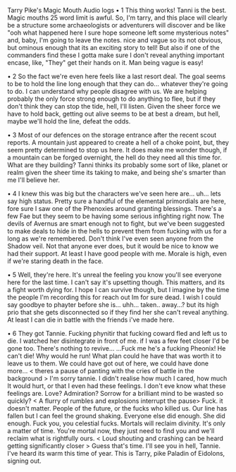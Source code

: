 Tarry Pike's Magic Mouth Audio logs
• 1
This thing works! Tanni is the best. Magic mouths 25 word limit is awful. So, I'm tarry, and this place will clearly be a structure some archaeologists or adventurers will discover and be like "ooh what happened here I sure hope someone left some mysterious notes" and, baby, I'm going to leave the notes. nice and vague so  its not obvious, but ominous enough that its an exciting story to tell! But also if one of the commanders find these I gotta make sure I don't reveal anything important encase, like, "They" get their hands on it. Man being vague is easy! 

• 2 
So the fact we're even here feels like a last resort deal. The goal seems to be to hold the line long enough that they can do... whatever they're going to do. I can understand why people disagree with us. We are helping probably the only force strong enough to do anything to flee, but if they don't think they can stop the tide, hell, I'll listen. Given the sheer force we have to hold back, getting out alive seems to be at best a dream, but hell, maybe we'll hold the line, defeat the odds. 

• 3
 Most of our defences on the storage entrance after the recent scout reports. A mountain just appeared to create a hell of a choke point, but, they seem pretty determined to stop us here. It does make me wonder though, if a mountain can be forged overnight, the hell do they need all this time for. What are they building? Tanni thinks its probably some sort of like, planet or realm given the sheer time its taking to make, and being she's smarter than me I'll believe her.

• 4
I knew this was big but the characters we've seen here are... uh... lets say high status. Pretty sure a handful of the elemental primordials are here, fore sure I saw one of the Phenoxies around granting blessings. There's a few Fae but they seem to be having some serious infighting right now. The devils of Avernus are smart enough not to fight, but we've been suggested to make deals to hide in the hells to prevent them from fucking with us for a long as we're remembered. Don't think I've even seen anyone from the Shadow veil. Not that anyone ever does, but it would be nice to know we had their support. At least I have good people with me. Morale is high, even if we're staring death in the face.

• 5 
Well, they're here. It's unreal the feeling you know you'll see everyone here for the last time. I can't say it's upsetting though. This matters, and its a fight worth dying for. I hope I can survive though, but I imagine by the time the people I'm recording this for reach out Im for sure dead. I wish I could say goodbye to phayter before she is... uhh... taken.. away...? but its high prio that she gets disconnected so if they find her she can't reveal anything. At least I can die in battle with the friends i've made here. 

• 6 
They got Tannie. Fucking phynitir that fucking coward fled and left us to die. I watched her disintegrate in front of me. if I was a few feet closer I'd be gone too. There's nothing to revive...  ...Fuck me he's a fucking Pheonix! He can't die! Why would he run! What plan could he have that was worth it to leave us to them. We could have got out of here, we could have done more...
< theres a pause of panting with the cries of battle in the background >
I'm sorry tannie. I didn't realise how much I cared, how much It would hurt, or that I even had these feelings. I don't eve know what these feelings are. Love? Admiration? Sorrow for a brilliant  mind to be wasted so quickly? 
< A flurry of rumbles and explosions interrupt the pause> 
Fuck. it doesn't matter. People of the future, or the fucks who killed us. Our line has fallen but I can feel the ground shaking. Everyone else did enough. She did enough. Fuck you, you celestial fucks. Mortals will reclaim divinity. It's only a matter of time. You're mortal now, they just need to find you and we'll reclaim what is rightfully ours.
< Loud shouting and crashing can be heard getting significantly closer >
Guess that's time. I'll see you in hell, Tannie. I've heard its warm this time of year. This is Tarry, pike Paladin of Eidolons, signing out.
